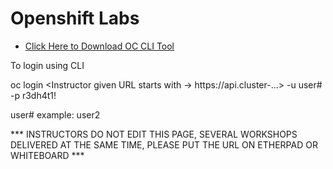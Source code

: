 # Openshift Labs

- [Click Here to Download OC CLI Tool](https://mirror.openshift.com/pub/openshift-v4/clients/ocp/4.1.4)

To login using CLI

oc login <Instructor given URL starts with -> https://api.cluster-...> -u user# -p r3dh4t1!

user# example: user2

*** INSTRUCTORS DO NOT EDIT THIS PAGE, SEVERAL WORKSHOPS DELIVERED AT THE SAME TIME, PLEASE PUT THE URL ON ETHERPAD OR WHITEBOARD ***
 

